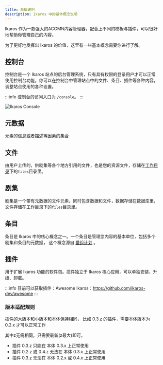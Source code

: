 ```yaml
---
title: 基础说明
description: Ikaros 中的基本概念说明
---
```

Ikaros 作为一款强大的ACGMN内容管理器，配合上不同的模板与插件，可以很好地帮助你管理自己的内容。

为了更好地发挥出 Ikaros 的价值，这里有一些基本概念需要你进行了解。

## 控制台

控制台是一个 Ikaros 站点的后台管理系统，只有具有权限的登录用户才可以正常使用控制台功能。你可以在控制台中管理站点中的文件、条目、插件等各种内容，调整站点使用的各种设置。

:::info
控制台的访问入口为 `/console`。
:::

![Ikaros Console](/img/user-guide-common/Snipaste_2023-07-30_13-15-30.png)

## 元数据

元素的信息或者描述等因素的集合

## 文件

由用户上传的，供剧集等各个地方引用的文件，也是您的资源文件，存储在[工作目录](/getting-started/prepare#%E5%B7%A5%E4%BD%9C%E7%9B%AE%E5%BD%95)下的`files`目录里。

## 剧集

剧集是一个带有元数据的文件元素，同时包含数据和文件，数据存储在数据库里，文件存储在[工作目录](/getting-started/prepare#%E5%B7%A5%E4%BD%9C%E7%9B%AE%E5%BD%95)下的`files`目录里。

## 条目

条目是 Ikaros 中的核心概念之一。一个条目是管理您内容的基本单位，包括多个剧集和条目的元数据，
这个概念源自 [番组计划](https://bgm.tv/) 。

## 插件

用于扩展 Ikaros 功能的软件包。插件独立于 Ikaros 核心应用，可以单独安装、升级、卸载。

:::info
目前可以获取插件：Awesome Ikaros：<https://github.com/ikaros-dev/awesome>
:::

### 版本适配规则

插件的大版本和小版本和本体保持相同，
比如 0.3.z 的插件，需要本体版本为 0.3.x 才可以正常工作

其中z无需相同，只需要最新(z最大)即可。

- 插件 0.3.z 只能在 本体 0.3.x 上正常使用
- 插件 0.2.z 或 0.4.z 无法在 本体 0.3.x 上正常使用
- 插件 0.3.z 无法在 本体 0.2.x 或 0.4.x 上正常使用
